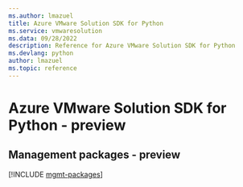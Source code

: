 ```yaml
---
ms.author: lmazuel
title: Azure VMware Solution SDK for Python
ms.service: vmwaresolution
ms.data: 09/28/2022
description: Reference for Azure VMware Solution SDK for Python
ms.devlang: python
author: lmazuel
ms.topic: reference
---
```

# Azure VMware Solution SDK for Python - preview

## Management packages - preview
[!INCLUDE [mgmt-packages](vmware-solution-mgmt-index.md)]